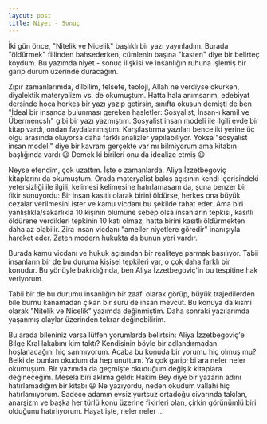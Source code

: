 ```yaml
---
layout: post
title: Niyet - Sonuç
---
```


İki gün önce, "Nitelik ve Nicelik" başlıklı bir yazı yayınladım. Burada "öldürmek" fiilinden bahsederken, cümlenin başına "kasten" diye bir belirteç koydum. Bu yazımda niyet - sonuç ilişkisi ve insanlığın ruhuna işlemiş bir garip durum üzerinde duracağım.

Zıpır zamanlarımda, dilbilim, felsefe, teoloji, Allah ne verdiyse okurken, diyalektik materyalizm vs. de okumuştum. Hatta hala anımsarım, edebiyat dersinde hoca herkes bir yazı yazıp getirsin, sınıfta okusun demişti de ben "İdeal bir insanda bulunması gereken hasletler: Sosyalist, İnsan-ı kamil ve Übermencsh" gibi bir yazı yazmıştım. Sosyalist insan modeli ile ilgili evde bir kitap vardı, ondan faydalanmıştım. Karşılaştırma yazıları bence iki yerine üç olgu arasında oluyorsa daha farklı analizler yapılabiliyor. Yoksa "sosyalist insan modeli" diye bir kavram gerçekte var mı bilmiyorum ama kitabın başlığında vardı 😃 Demek ki birileri onu da idealize etmiş 😃

Neyse efendim, çok uzattım. İşte o zamanlarda, Aliya İzzetbegoviç kitaplarını da okumuştum. Orada materyalist bakış açısının kendi içerisindeki yetersizliği ile ilgili, kelimesi kelimesine hatırlamasam da, şuna benzer bir fikir sunuyordu: Bir insan kasıtlı olarak birini öldürse, herkes ona büyük cezalar verilmesini ister ve kamu vicdanı bu şekilde rahat eder. Ama biri yanlışlıkla/sakarlıkla 10 kişinin ölümüne sebep olsa insanların tepkisi, kasıtlı öldürene verdikleri tepkinin 10 katı olmaz, hatta birini kasıtlı öldürmekten daha az olabilir. Zira insan vicdanı "ameller niyetlere göredir" inanışıyla hareket eder. Zaten modern hukukta da bunun yeri vardır.

Burada kamu vicdanı ve hukuk açısından bir realiteye parmak basılıyor. Tabii insanların bir de bu duruma kişisel tepkileri var, o çok daha farklı bir konudur. Bu yönüyle bakıldığında, ben Aliya İzzetbegoviç'in bu tespitine hak veriyorum.

Tabii bir de bu durumu insanlığın bir zaafı olarak görüp, büyük trajedilerden bile burnu kanamadan çıkan bir sürü de insan mevcut. Bu konuya da kısmi olarak "Nitelik ve Nicelik" yazımda değinmiştim. Daha sonraki yazılarımda yaşanmış olaylar üzerinden tekrar değinebilirim.

Bu arada bileniniz varsa lütfen yorumlarda belirtsin: Aliya İzzetbegoviç'e Bilge Kral lakabını kim taktı? Kendisinin böyle bir adlandırmadan hoşlanacağını hiç sanmıyorum. Acaba bu konuda bir yorumu hiç olmuş mu? Belki de bunları okudum da hep unuttum. Ya çok garip; bi ara neler neler okumuşum. Bir yazımda da geçmişte okuduğum değişik kitaplara değineceğim. Mesela biri aklıma geldi: Hakim Bey diye bir yazarın adını hatırlamadığım bir kitabı 😃 Ne yazıyordu, neden okudum vallahi hiç hatırlamıyorum. Sadece adamın evsiz yurtsuz ortadoğu civarında takılan, anarşizm ve başka her türlü konu üzerine fikirleri olan, çirkin görünümlü biri olduğunu hatırlıyorum. Hayat işte, neler neler ...